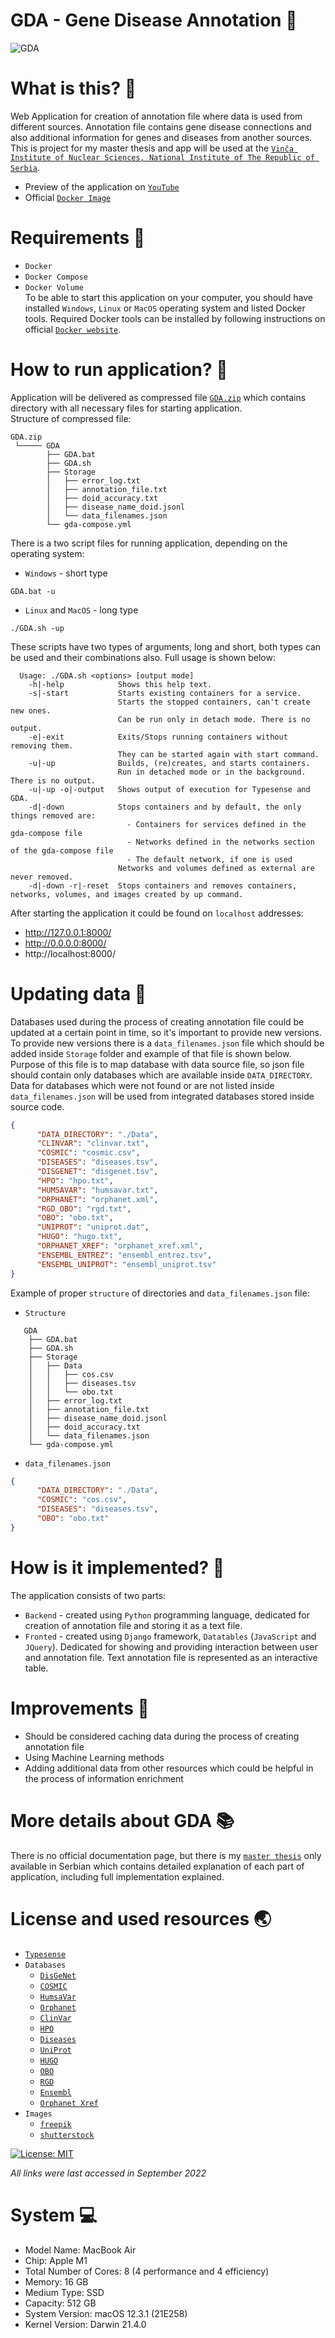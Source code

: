 # GDA - Gene Disease Annotation :microbe:

![GDA](gda_first_page.png)

# What is this? :book:
Web Application for creation of annotation file where data is used from different
sources. Annotation file contains gene disease connections and also additional information for genes and diseases from another sources.  
This is project for my master thesis and app will be used at the [`Vinča Institute of Nuclear Sciences, National Institute of The Republic of Serbia`](https://www.vin.bg.ac.rs/en/).
- Preview of the application on [`YouTube`](https://www.youtube.com/watch?v=n99pI8E5tTQ)
- Official [`Docker Image`](https://hub.docker.com/r/lukamilosevic11/gda)

# Requirements :wrench: 
- `Docker`
- `Docker Compose`
- `Docker Volume`
<br>To be able to start this application on your computer, you should have installed `Windows`, `Linux` or `MacOS` operating system and listed Docker tools. 
Required Docker tools can be installed by following instructions on official [`Docker website`](https://www.docker.com/). 

# How to run application? :rocket:
Application will be delivered as compressed file [`GDA.zip`](https://github.com/lukamilosevic11/GDA/raw/main/GDA.zip "Download GDA.zip") which contains directory with all necessary files for starting application.
<br>Structure of compressed file:
```
GDA.zip
 └───── GDA
        ├── GDA.bat
        ├── GDA.sh
        ├── Storage
        │   ├── error_log.txt
        │   ├── annotation_file.txt
        │   ├── doid_accuracy.txt
        │   ├── disease_name_doid.jsonl
        │   └── data_filenames.json
        └── gda-compose.yml
```

There is a two script files for running application, depending on the operating system:
- `Windows` - short type
```shell
GDA.bat -u
```

- `Linux` and `MacOS` - long type
```shell
./GDA.sh -up
```
These scripts have two types of arguments, long and short, both types can be used and their combinations also. 
Full usage is shown below:
```text
  Usage: ./GDA.sh <options> [output mode]
    -h|-help            Shows this help text.
    -s|-start           Starts existing containers for a service.
                        Starts the stopped containers, can't create new ones.
                        Can be run only in detach mode. There is no output.
    -e|-exit            Exits/Stops running containers without removing them.
                        They can be started again with start command.
    -u|-up              Builds, (re)creates, and starts containers.
                        Run in detached mode or in the background. There is no output.
    -u|-up -o|-output   Shows output of execution for Typesense and GDA.
    -d|-down            Stops containers and by default, the only things removed are:
                          - Containers for services defined in the gda-compose file
                          - Networks defined in the networks section of the gda-compose file
                          - The default network, if one is used
                        Networks and volumes defined as external are never removed.
    -d|-down -r|-reset  Stops containers and removes containers, networks, volumes, and images created by up command.
```

After starting the application it could be found on `localhost` addresses:
- http://127.0.0.1:8000/
- http://0.0.0.0:8000/
- http://localhost:8000/

# Updating data :dvd:
Databases used during the process of creating annotation file could be updated at a certain point in time, so it's important to provide new versions. To provide new versions there is a `data_filenames.json` file which should be added inside `Storage` folder and example of that file is shown below. Purpose of this file is to map database with data source file, so json file should contain only databases which are available inside `DATA_DIRECTORY`. Data for databases which were not found or are not listed inside `data_filenames.json` will be used from integrated databases stored inside source code. 
```json
{
      "DATA_DIRECTORY": "./Data",
      "CLINVAR": "clinvar.txt",
      "COSMIC": "cosmic.csv",
      "DISEASES": "diseases.tsv",
      "DISGENET": "disgenet.tsv",
      "HPO": "hpo.txt",
      "HUMSAVAR": "humsavar.txt",
      "ORPHANET": "orphanet.xml",
      "RGD_OBO": "rgd.txt",
      "OBO": "obo.txt",
      "UNIPROT": "uniprot.dat",
      "HUGO": "hugo.txt",
      "ORPHANET_XREF": "orphanet_xref.xml",
      "ENSEMBL_ENTREZ": "ensembl_entrez.tsv",
      "ENSEMBL_UNIPROT": "ensembl_uniprot.tsv"
}
```

Example of proper `structure` of directories and `data_filenames.json` file:

- `Structure`
```text
   GDA
    ├── GDA.bat
    ├── GDA.sh
    ├── Storage
    │   ├── Data
    │   │   ├── cos.csv
    │   │   ├── diseases.tsv
    │   │   └── obo.txt
    │   ├── error_log.txt
    │   ├── annotation_file.txt
    │   ├── disease_name_doid.jsonl
    │   ├── doid_accuracy.txt
    │   └── data_filenames.json    
    └── gda-compose.yml
```
- `data_filenames.json`

```json
{
      "DATA_DIRECTORY": "./Data",
      "COSMIC": "cos.csv",
      "DISEASES": "diseases.tsv",
      "OBO": "obo.txt"
}
```
# How is it implemented? :brain:

The application consists of two parts:

- `Backend` - created using `Python` programming language, dedicated for creation of annotation file and storing it as a text file.
- `Fronted` - created using `Django` framework, `Datatables` (`JavaScript` and `JQuery`). Dedicated for showing and providing interaction between user and annotation file. Text annotation file is represented as an interactive table.

# Improvements :rocket:
- Should be considered caching data during the process of creating annotation file
- Using Machine Learning methods
- Adding additional data from other resources which could be helpful in the process of information enrichment 

# More details about GDA :books:
There is no official documentation page, but there is my [`master thesis`](LukaMilosevic_Master_Thesis_Serbian.pdf) only available in Serbian which contains detailed explanation of each part of application, including full implementation explained. 

# License and used resources :earth_asia:
- [`Typesense`](https://typesense.org/`)
- `Databases`
    - [`DisGeNet`](https://www.disgenet.org/)
    - [`COSMIC`](https://cancer.sanger.ac.uk/cosmic)
    - [`HumsaVar`](https://www.uniprot.org/help/humsavar_change)
    - [`Orphanet`](https://www.orphadata.com/)
    - [`ClinVar`](https://www.ncbi.nlm.nih.gov/clinvar/)
    - [`HPO`](https://hpo.jax.org/app/)
    - [`Diseases`](https://diseases.jensenlab.org/Search)
    - [`UniProt`](https://www.uniprot.org/)
    - [`HUGO`](https://www.genenames.org/)
    - [`OBO`](https://obofoundry.org/)
    - [`RGD`](https://rgd.mcw.edu/)
    - [`Ensembl`](https://www.ensembl.org/index.html)
    - [`Orphanet Xref`](https://www.orphadata.com/)
- `Images`
    - [`freepik`](https://www.freepik.com/)
    - [`shutterstock`](https://www.shutterstock.com/)

[![License: MIT](https://img.shields.io/badge/License-MIT-yellow.svg)](https://opensource.org/licenses/MIT)

*All links were last accessed in September 2022*

# System :computer:
- Model Name: MacBook Air
- Chip: Apple M1
- Total Number of Cores: 8 (4 performance and 4 efficiency)
- Memory: 16 GB
- Medium Type: SSD
- Capacity: 512 GB
- System Version: macOS 12.3.1 (21E258)
- Kernel Version: Darwin 21.4.0
